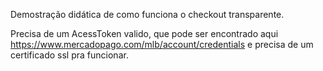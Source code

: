 Demostração didática de como funciona o checkout transparente.

Precisa de um AcessToken valido, que pode ser encontrado aqui 
https://www.mercadopago.com/mlb/account/credentials e precisa de um certificado ssl pra funcionar.
